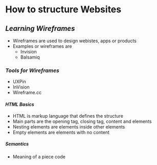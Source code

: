 # How to structure Websites

## *Learning Wireframes*
- Wireframes are used to design webistes, apps or products
- Examples or wireframes are
  * Invision
  * Balsamiq

### *Tools for Wireframes*
- UXPin
- InVision
- Wireframe.cc

#### *HTML Basics*
- HTML is markup language that defines the structure
- Main parts are the opening tag, closing tag, content and elements 
- Nesting elements are elements inside other elements
- Empty elements are elements with no content

##### *Semantics*
- Meaning of a piece code
